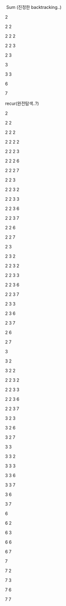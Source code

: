 ​
Sum (진정한 backtracking..)

2

2 2

2 2 2

2 2 3

2 3

3

3 3

6

7


recur(완전탐색..?)

2

2 2

2 2 2

2 2 2 2

2 2 2 3

2 2 2 6

2 2 2 7

2 2 3

2 2 3 2

2 2 3 3

2 2 3 6

2 2 3 7

2 2 6

2 2 7

2 3

2 3 2

2 2 3 2

2 2 3 3

2 2 3 6

2 2 3 7

2 3 3

2 3 6

2 3 7

2 6

2 7

3

3 2

3 2 2

2 2 3 2

2 2 3 3

2 2 3 6

2 2 3 7

3 2 3

3 2 6

3 2 7

3 3

3 3 2

3 3 3

3 3 6

3 3 7

3 6

3 7

6

6 2

6 3

6 6

6 7

7

7 2

7 3

7 6

7 7

